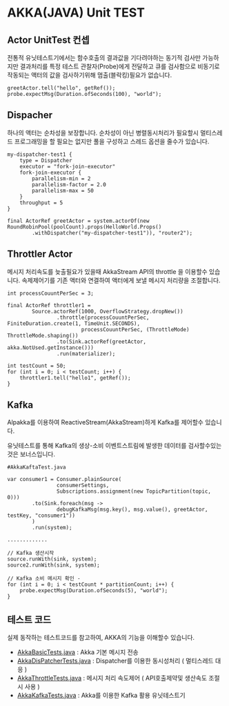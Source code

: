 # AKKA(JAVA) Unit TEST

## Actor UnitTest 컨셉

전통적 유닛테스트기에서는 함수호출의 결과값을 기다려야하는 동기적 검사만 가능하지만
결과처리를 특정 테스트 관찰자(Probe)에게 전달하고 큐를 검사함으로
비동기로 작동되는 액터의 값을 검사하기위해 멈출(블락킹)필요가 없습니다.
    
    greetActor.tell("hello", getRef());
    probe.expectMsg(Duration.ofSeconds(100), "world");

## Dispacher

하나의 액터는 순차성을 보장합니다. 순차성이 아닌 병렬동시처리가 필요할시 
멀티스레드 프로그래밍을 할 필요는 없지만
풀을 구성하고 스레드 옵션을 줄수가 있습니다.

    my-dispatcher-test1 { 
        type = Dispatcher 
        executor = "fork-join-executor" 
        fork-join-executor { 
            parallelism-min = 2 
            parallelism-factor = 2.0 
            parallelism-max = 50
        }
        throughput = 5
    }

    final ActorRef greetActor = system.actorOf(new RoundRobinPool(poolCount).props(HelloWorld.Props()
            .withDispatcher("my-dispatcher-test1")), "router2");

## Throttler Actor

메시지 처리속도를 늦출필요가 있을때 AkkaStream API의 throttle 을 이용할수 있습니다.
속제제어기를 기존 액터와 연결하여 액터에게 보낼 메시지 처리량을 조절합니다.

    int processCouuntPerSec = 3; 

    final ActorRef throttler1 =
            Source.actorRef(1000, OverflowStrategy.dropNew())
                    .throttle(processCouuntPerSec, FiniteDuration.create(1, TimeUnit.SECONDS),
                            processCouuntPerSec, (ThrottleMode) ThrottleMode.shaping())
                    .to(Sink.actorRef(greetActor, akka.NotUsed.getInstance()))
                    .run(materializer);

    int testCount = 50;
    for (int i = 0; i < testCount; i++) {
        throttler1.tell("hello1", getRef()); 
    }

## Kafka

Alpakka를 이용하여 ReactiveStream(AkkaStream)하게 Kafka를 제어할수 있습니다.

유닛테스트를 통해  Kafka의 생상-소비 이벤트스트림에 발생한 데이터를 검사할수있는것은 보너스입니다. 

```
#AkkaKaftaTest.java

var consumer1 = Consumer.plainSource(
                consumerSettings,
                Subscriptions.assignment(new TopicPartition(topic, 0)))
        .to(Sink.foreach(msg ->
                debugKafkaMsg(msg.key(), msg.value(), greetActor, testKey, "consumer1"))
        )
        .run(system);

.............        
        
// Kafka 생산시작
source.runWith(sink, system);
source2.runWith(sink, system);

// Kafka 소비 메시지 확인 -
for (int i = 0; i < testCount * partitionCount; i++) {
    probe.expectMsg(Duration.ofSeconds(5), "world");
}        
```

## 테스트 코드

실제 동작하는 테스트코드를 참고하여, AKKA의 기능을 이해할수 있습니다.

- [AkkaBasicTests.java](AkkaBasicTests.java) : Akka 기본 메시지 전송
- [AkkaDisPatcherTests.java](AkkaDisPatcherTests.java) : Dispatcher를 이용한 동시성처리 ( 멀티스레드 대응 )
- [AkkaThrottleTests.java](AkkaThrottleTests.java) : 메시지 처리 속도제어 ( API호출제약및 생산속도 조절시 사용 )
- [AkkaKafkaTests.java](AkkaKafkaTests.java) : Akka를 이용한 Kafka 활용 유닛테스트기